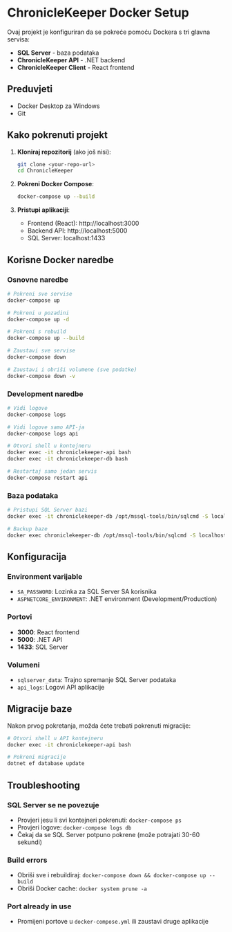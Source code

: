 # ChronicleKeeper Docker Setup

Ovaj projekt je konfiguriran da se pokreće pomoću Dockera s tri glavna servisa:
- **SQL Server** - baza podataka
- **ChronicleKeeper API** - .NET backend
- **ChronicleKeeper Client** - React frontend

## Preduvjeti

- Docker Desktop za Windows
- Git

## Kako pokrenuti projekt

1. **Kloniraj repozitorij** (ako još nisi):
   ```bash
   git clone <your-repo-url>
   cd ChronicleKeeper
   ```

2. **Pokreni Docker Compose**:
   ```bash
   docker-compose up --build
   ```

3. **Pristupi aplikaciji**:
   - Frontend (React): http://localhost:3000
   - Backend API: http://localhost:5000
   - SQL Server: localhost:1433

## Korisne Docker naredbe

### Osnovne naredbe
```bash
# Pokreni sve servise
docker-compose up

# Pokreni u pozadini
docker-compose up -d

# Pokreni s rebuild
docker-compose up --build

# Zaustavi sve servise
docker-compose down

# Zaustavi i obriši volumene (sve podatke)
docker-compose down -v
```

### Development naredbe
```bash
# Vidi logove
docker-compose logs

# Vidi logove samo API-ja
docker-compose logs api

# Otvori shell u kontejneru
docker exec -it chroniclekeeper-api bash
docker exec -it chroniclekeeper-db bash

# Restartaj samo jedan servis
docker-compose restart api
```

### Baza podataka
```bash
# Pristupi SQL Server bazi
docker exec -it chroniclekeeper-db /opt/mssql-tools/bin/sqlcmd -S localhost -U sa -P 'ChronicleKeeper2024!'

# Backup baze
docker exec chroniclekeeper-db /opt/mssql-tools/bin/sqlcmd -S localhost -U sa -P 'ChronicleKeeper2024!' -Q "BACKUP DATABASE ChronicleKeeperDB TO DISK = '/var/opt/mssql/data/ChronicleKeeperDB.bak'"
```

## Konfiguracija

### Environment varijable
- `SA_PASSWORD`: Lozinka za SQL Server SA korisnika
- `ASPNETCORE_ENVIRONMENT`: .NET environment (Development/Production)

### Portovi
- **3000**: React frontend
- **5000**: .NET API
- **1433**: SQL Server

### Volumeni
- `sqlserver_data`: Trajno spremanje SQL Server podataka
- `api_logs`: Logovi API aplikacije

## Migracije baze

Nakon prvog pokretanja, možda ćete trebati pokrenuti migracije:

```bash
# Otvori shell u API kontejneru
docker exec -it chroniclekeeper-api bash

# Pokreni migracije
dotnet ef database update
```

## Troubleshooting

### SQL Server se ne povezuje
- Provjeri jesu li svi kontejneri pokrenuti: `docker-compose ps`
- Provjeri logove: `docker-compose logs db`
- Čekaj da se SQL Server potpuno pokrene (može potrajati 30-60 sekundi)

### Build errors
- Obriši sve i rebuildiraj: `docker-compose down && docker-compose up --build`
- Obriši Docker cache: `docker system prune -a`

### Port already in use
- Promijeni portove u `docker-compose.yml` ili zaustavi druge aplikacije
